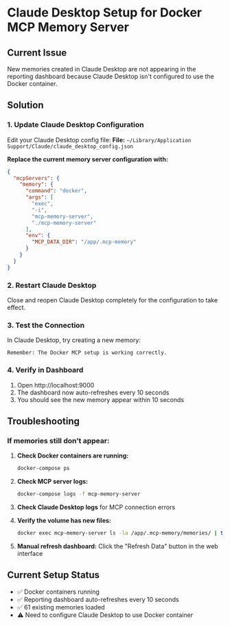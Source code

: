# Claude Desktop Setup for Docker MCP Memory Server

## Current Issue
New memories created in Claude Desktop are not appearing in the reporting dashboard because Claude Desktop isn't configured to use the Docker container.

## Solution

### 1. Update Claude Desktop Configuration

Edit your Claude Desktop config file:
**File:** `~/Library/Application Support/Claude/claude_desktop_config.json`

**Replace the current memory server configuration with:**

```json
{
  "mcpServers": {
    "memory": {
      "command": "docker",
      "args": [
        "exec",
        "-i", 
        "mcp-memory-server",
        "./mcp-memory-server"
      ],
      "env": {
        "MCP_DATA_DIR": "/app/.mcp-memory"
      }
    }
  }
}
```

### 2. Restart Claude Desktop

Close and reopen Claude Desktop completely for the configuration to take effect.

### 3. Test the Connection

In Claude Desktop, try creating a new memory:
```
Remember: The Docker MCP setup is working correctly.
```

### 4. Verify in Dashboard

1. Open http://localhost:9000
2. The dashboard now auto-refreshes every 10 seconds
3. You should see the new memory appear within 10 seconds

## Troubleshooting

### If memories still don't appear:

1. **Check Docker containers are running:**
   ```bash
   docker-compose ps
   ```

2. **Check MCP server logs:**
   ```bash
   docker-compose logs -f mcp-memory-server
   ```

3. **Check Claude Desktop logs** for MCP connection errors

4. **Verify the volume has new files:**
   ```bash
   docker exec mcp-memory-server ls -la /app/.mcp-memory/memories/ | tail -5
   ```

5. **Manual refresh dashboard:**
   Click the "Refresh Data" button in the web interface

## Current Setup Status

- ✅ Docker containers running
- ✅ Reporting dashboard auto-refreshes every 10 seconds  
- ✅ 61 existing memories loaded
- ⚠️  Need to configure Claude Desktop to use Docker container